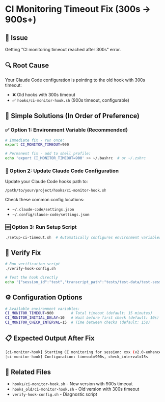 # CI Monitoring Timeout Fix (300s → 900s+)

## 🚨 Issue
Getting "CI monitoring timeout reached after 300s" error.

## 🔍 Root Cause
Your Claude Code configuration is pointing to the old hook with 300s timeout:
- ❌ Old hooks with 300s timeout  
- ✅ `hooks/ci-monitor-hook.sh` (900s timeout, configurable)

## 🔧 Simple Solutions (In Order of Preference)

### ✅ Option 1: Environment Variable (Recommended)
```bash
# Immediate fix - run once:
export CI_MONITOR_TIMEOUT=900

# Permanent fix - add to shell profile:
echo 'export CI_MONITOR_TIMEOUT=900' >> ~/.bashrc  # or ~/.zshrc
```

### 🔧 Option 2: Update Claude Code Configuration 
Update your Claude Code hooks path to:
```
/path/to/your/project/hooks/ci-monitor-hook.sh
```
Check these common config locations:
- `~/.claude-code/settings.json`
- `~/.config/claude-code/settings.json`

### 🆘 Option 3: Run Setup Script
```bash
./setup-ci-timeout.sh  # Automatically configures environment variables
```

## 🧪 Verify Fix
```bash
# Run verification script
./verify-hook-config.sh

# Test the hook directly
echo '{"session_id":"test","transcript_path":"tests/test-data/test-session.jsonl"}' | hooks/ci-monitor-hook.sh
```

## ⚙️ Configuration Options
```bash
# Available environment variables:
CI_MONITOR_TIMEOUT=900        # Total timeout (default: 15 minutes)
CI_MONITOR_INITIAL_DELAY=10   # Wait before first check (default: 10s)
CI_MONITOR_CHECK_INTERVAL=15  # Time between checks (default: 15s)
```

## 📋 Expected Output After Fix
```bash
[ci-monitor-hook] Starting CI monitoring for session: xxx (v2.0-enhanced-timeout)
[ci-monitor-hook] Configuration: timeout=900s, check_interval=15s
```

## 🔗 Related Files
- `hooks/ci-monitor-hook.sh` - New version with 900s timeout
- `hooks_old/ci-monitor-hook.sh` - Old version with 300s timeout  
- `verify-hook-config.sh` - Diagnostic script